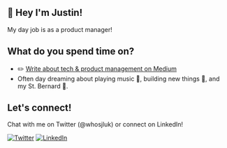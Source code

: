 ## 👋 Hey I'm Justin! 

My day job is as a product manager!

## What do you spend time on?

- :pencil2: [Write about tech & product management on Medium](https://medium.com/@justinluk)
- Often day dreaming about playing music :musical_note:, building new things :hammer:, and my St. Bernard :dog:.

## Let's connect!

Chat with me on Twitter (@whosjluk) or connect on LinkedIn!
<p align="left">
	<a href="https://twitter.com/whosjluk"><img src="https://img.shields.io/twitter/follow/whosjluk?label=Twitter&style=social" alt="Twitter"></a>
	<a href="https://www.linkedin.com/in/lukjustin"><img src="https://img.shields.io/badge/LinkedIn--_.svg?style=social&logo=linkedin" alt="LinkedIn"></a>
</p>

<!--
**jluk/jluk** is a ✨ _special_ ✨ repository because its `README.md` (this file) appears on your GitHub profile.

Here are some ideas to get you started:

- 🔭 I’m currently working on ...
- 🌱 I’m currently learning ...
- 👯 I’m looking to collaborate on ...
- 🤔 I’m looking for help with ...
- 💬 Ask me about ...
- 📫 How to reach me: ...
- 😄 Pronouns: ...
- ⚡ Fun fact: ...
-->
